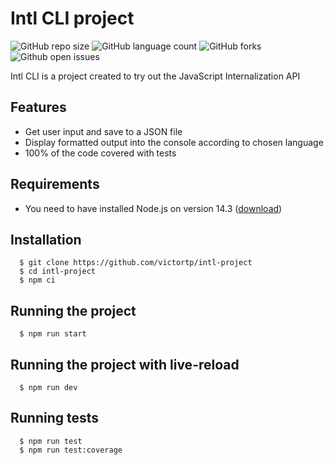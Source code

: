 # Intl CLI project

![GitHub repo size](https://img.shields.io/github/repo-size/victortp/intl-project?style=for-the-badge)
![GitHub language count](https://img.shields.io/github/languages/count/victortp/intl-project?style=for-the-badge)
![GitHub forks](https://img.shields.io/github/forks/victortp/intl-project?style=for-the-badge)
![Github open issues](https://img.shields.io/github/issues/victortp/intl-project?style=for-the-badge)

Intl CLI is a project created to try out the JavaScript Internalization API

## Features

- Get user input and save to a JSON file
- Display formatted output into the console according to chosen language
- 100% of the code covered with tests

## Requirements

- You need to have installed Node.js on version 14.3 ([download](https://nodejs.org/en/download/))

## Installation

```
  $ git clone https://github.com/victortp/intl-project
  $ cd intl-project
  $ npm ci
```

## Running the project

```
  $ npm run start
```

## Running the project with live-reload

```
  $ npm run dev
```

## Running tests

```
  $ npm run test
  $ npm run test:coverage
```
